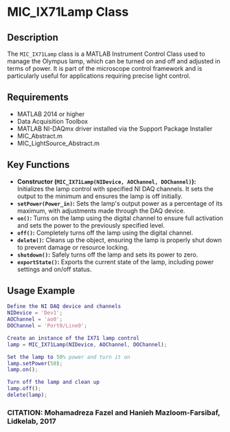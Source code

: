 # MIC_IX71Lamp Class

## Description
The `MIC_IX71Lamp` class is a MATLAB Instrument Control Class used to manage the Olympus lamp,
which can be turned on and off and adjusted in terms of power. It is part of the microscope control framework
and is particularly useful for applications requiring precise light control.

## Requirements
- MATLAB 2014 or higher
- Data Acquisition Toolbox
- MATLAB NI-DAQmx driver installed via the Support Package Installer
- MIC_Abstract.m
- MIC_LightSource_Abstract.m

## Key Functions
- **Constructor (`MIC_IX71Lamp(NIDevice, AOChannel, DOChannel)`):** Initializes the lamp control with specified NI DAQ channels. It sets the output to the minimum and ensures the lamp is off initially.
- **`setPower(Power_in)`:** Sets the lamp's output power as a percentage of its maximum, with adjustments made through the DAQ device.
- **`on()`:** Turns on the lamp using the digital channel to ensure full activation and sets the power to the previously specified level.
- **`off()`:** Completely turns off the lamp using the digital channel.
- **`delete()`:** Cleans up the object, ensuring the lamp is properly shut down to prevent damage or resource locking.
- **`shutdown()`:** Safely turns off the lamp and sets its power to zero.
- **`exportState()`:** Exports the current state of the lamp, including power settings and on/off status.

## Usage Example
```matlab
Define the NI DAQ device and channels
NIDevice = 'Dev1';
AOChannel = 'ao0';
DOChannel = 'Port0/Line0';

Create an instance of the IX71 lamp control
lamp = MIC_IX71Lamp(NIDevice, AOChannel, DOChannel);

Set the lamp to 50% power and turn it on
lamp.setPower(50);
lamp.on();

Turn off the lamp and clean up
lamp.off();
delete(lamp);
```
### CITATION: Mohamadreza Fazel and Hanieh Mazloom-Farsibaf, Lidkelab, 2017

